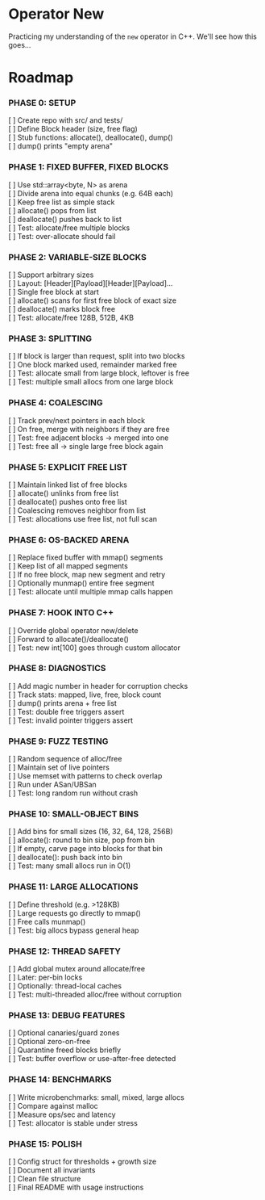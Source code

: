 # Operator New
Practicing my understanding of the `new` operator in C++. We'll see how this goes...

# Roadmap

### PHASE 0: SETUP
[ ] Create repo with src/ and tests/   
[ ] Define Block header (size, free flag)   
[ ] Stub functions: allocate(), deallocate(), dump()   
[ ] dump() prints "empty arena"

### PHASE 1: FIXED BUFFER, FIXED BLOCKS
[ ] Use std::array<byte, N> as arena   
[ ] Divide arena into equal chunks (e.g. 64B each)   
[ ] Keep free list as simple stack   
[ ] allocate() pops from list   
[ ] deallocate() pushes back to list   
[ ] Test: allocate/free multiple blocks   
[ ] Test: over-allocate should fail   

### PHASE 2: VARIABLE-SIZE BLOCKS

[ ] Support arbitrary sizes   
[ ] Layout: [Header][Payload][Header][Payload]...   
[ ] Single free block at start   
[ ] allocate() scans for first free block of exact size   
[ ] deallocate() marks block free   
[ ] Test: allocate/free 128B, 512B, 4KB   

### PHASE 3: SPLITTING

[ ] If block is larger than request, split into two blocks   
[ ] One block marked used, remainder marked free   
[ ] Test: allocate small from large block, leftover is free   
[ ] Test: multiple small allocs from one large block   


### PHASE 4: COALESCING

[ ] Track prev/next pointers in each block   
[ ] On free, merge with neighbors if they are free   
[ ] Test: free adjacent blocks → merged into one   
[ ] Test: free all → single large free block again   


### PHASE 5: EXPLICIT FREE LIST

[ ] Maintain linked list of free blocks   
[ ] allocate() unlinks from free list   
[ ] deallocate() pushes onto free list   
[ ] Coalescing removes neighbor from list   
[ ] Test: allocations use free list, not full scan   


### PHASE 6: OS-BACKED ARENA

[ ] Replace fixed buffer with mmap() segments   
[ ] Keep list of all mapped segments   
[ ] If no free block, map new segment and retry   
[ ] Optionally munmap() entire free segment   
[ ] Test: allocate until multiple mmap calls happen   


### PHASE 7: HOOK INTO C++

[ ] Override global operator new/delete   
[ ] Forward to allocate()/deallocate()   
[ ] Test: new int[100] goes through custom allocator   


### PHASE 8: DIAGNOSTICS

[ ] Add magic number in header for corruption checks   
[ ] Track stats: mapped, live, free, block count   
[ ] dump() prints arena + free list   
[ ] Test: double free triggers assert   
[ ] Test: invalid pointer triggers assert   


### PHASE 9: FUZZ TESTING

[ ] Random sequence of alloc/free   
[ ] Maintain set of live pointers   
[ ] Use memset with patterns to check overlap   
[ ] Run under ASan/UBSan   
[ ] Test: long random run without crash   


### PHASE 10: SMALL-OBJECT BINS

[ ] Add bins for small sizes (16, 32, 64, 128, 256B)   
[ ] allocate(): round to bin size, pop from bin   
[ ] If empty, carve page into blocks for that bin   
[ ] deallocate(): push back into bin   
[ ] Test: many small allocs run in O(1)   


### PHASE 11: LARGE ALLOCATIONS

[ ] Define threshold (e.g. >128KB)   
[ ] Large requests go directly to mmap()   
[ ] Free calls munmap()   
[ ] Test: big allocs bypass general heap   


### PHASE 12: THREAD SAFETY

[ ] Add global mutex around allocate/free   
[ ] Later: per-bin locks   
[ ] Optionally: thread-local caches   
[ ] Test: multi-threaded alloc/free without corruption   


### PHASE 13: DEBUG FEATURES

[ ] Optional canaries/guard zones   
[ ] Optional zero-on-free   
[ ] Quarantine freed blocks briefly   
[ ] Test: buffer overflow or use-after-free detected   


### PHASE 14: BENCHMARKS

[ ] Write microbenchmarks: small, mixed, large allocs   
[ ] Compare against malloc   
[ ] Measure ops/sec and latency   
[ ] Test: allocator is stable under stress   


### PHASE 15: POLISH

[ ] Config struct for thresholds + growth size   
[ ] Document all invariants   
[ ] Clean file structure   
[ ] Final README with usage instructions   
